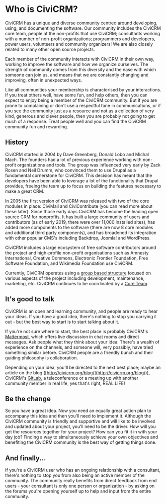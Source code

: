 # Who is CiviCRM?

CiviCRM has a unique and diverse community centred around developing,
using, and documenting the software. Our community includes the CiviCRM
core team, people at the non-profits that use CiviCRM; consultants
working with a number of non-profit organizations; programmers and
developers, power users, volunteers and community organizers! We are
also closely related to many other open source projects.

Each member of the community interacts with CiviCRM in their own way,
working to improve the software and how we organize ourselves. The
strength of community comes from this diversity and the ease with which
someone can join us, and means that we are constantly changing and
improving, often in unexpected ways.

Like all communities your membership is characterised by your
interactions. If you treat others well, have some fun, and help others,
then you can expect to enjoy being a member of the CiviCRM community.
But if you are prone to complaining or don't use a respectful tone in
communications, or if you see the community just as a resource and not
as a collection of very kind, generous and clever people, then you are
probably not going to get much of a response. Treat people well and you
can find the CiviCRM community fun and rewarding.

## History

CiviCRM started in 2004 by Dave Greenberg, Donald Lobo and Michal Mach.
The founders had a lot of previous experience working with non-profit
organizations and tools. The group was influenced very early by Zack
Rosen and Neil Drumm, who convinced them to use Drupal as a fundamental
cornerstone for CiviCRM. This decision has meant that the developers
have been able to leverage a lot of the functionality that Drupal
provides, freeing the team up to focus on building the features
necessary to make a great CRM.

In 2005 the first version of CiviCRM was released with two of the core
modules in place: CiviMail and CiviContribute (you can read more about
these later). Since those early days CiviCRM has become the leading open 
source CRM for nonprofits. It has built a large community of users and
contributors (as of early 2019, there were over 11,000 installed sites), has 
added more components to the software (there are now 8 core modules and
additional third party components), and has broadened its integration with 
other popular CMS's including Backdrop, Joomla! and WordPress.

CiviCRM includes a large ecosystem of free software contributors
around the project and high-profile non-profit organisations such as
Amnesty International, Creative Commons, Electronic Frontier
Foundation, Free Software Foundation, and Wikimedia Foundation
use CiviCRM.

Currently, CiviCRM operates using a [group based structure](https://civicrm.org/core-team) 
focused on various aspects of the project including development, maintenance, 
marketing, etc. CiviCRM continues to be coordinated by a [Core Team](https://civicrm.org/core-team).

## It's good to talk

CiviCRM is an open and learning community, and people are ready to hear
your ideas. If you have a good idea, there's nothing to stop you
carrying it out - but the best way to start is to start talking about
it.

If you're not sure where to start, the best place is probably CiviCRM's
[Mattermost](https://chat.civicrm.org), which offers live discussion in chat rooms and direct messages. Ask people
what they think about your idea. There's a wealth of experience on the
channels, and someone will, very possibly, have tried something similar
before. CiviCRM people are a friendly bunch and their guiding philosophy
is collaboration.

Depending on your idea, you'll be directed to the next best place; maybe
an article on the blog
([http://civicrm.org/blog/](http://civicrm.org/blog/)), CiviCRM's [GitLab](https://lab.civicrm.org), a
teleconference or a meeting up with another community member in real
life, yes that's right, REAL LIFE!

## Be the change

So you have a great idea. Now you need an equally great action plan to
accompany this idea and then you'll need to implement it. Although the
CiviCRM community is friendly and supportive and will like to be
involved and updated about your project, you'll need to be the driver.
How will you get the resources together for your project? How can you
fit it in with your day job? Finding a way to simultaneously achieve
your own objectives and benefiting the CiviCRM community is the best way
of getting things done.

## And finally...

If you're a CiviCRM user who has an ongoing relationship with a
consultant, there's nothing to stop you from also being an active member
of the community. The community really benefits from direct feedback
from end users - your consultant is only one person or organization - by
asking on the forums you're opening yourself up to help and input from
the entire community.
